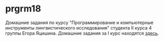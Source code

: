 # prgrm18
Домашние задания по курсу "Программирование и компьютерные инструменты лингвистического исследования" студента II курса 4 группы Егора Яцишина.
Домашние задания за I курс находятся [здесь](https://github.com/toskn/programming).
